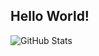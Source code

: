 ## Hello World!

![GitHub Stats](https://github-readme-stats.vercel.app/api?username=ask0ne&bg_color=fafafa&hide_border=true&line_height=25&title_color=0c0c0d&text_color=141414&hide=["issues","prs"])
<!--
**ask0ne/ask0ne** is a ✨ _special_ ✨ repository because its `README.md` (this file) appears on your GitHub profile.

Here are some ideas to get you started:

- 🔭 I’m currently working on ...
- 🌱 I’m currently learning ...
- 👯 I’m looking to collaborate on ...
- 🤔 I’m looking for help with ...
- 💬 Ask me about ...
- 📫 How to reach me: ...
- 😄 Pronouns: ...
- ⚡ Fun fact: ...
-->
